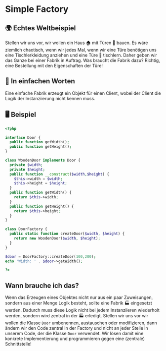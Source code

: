 # Simple Factory


## 🌍 Echtes Weltbeispiel

Stellen wir uns vor, wir wollen ein Haus 🏠 mit Türen 🚪 bauen. Es wäre ziemlich chaotisch, wenn wir jedes Mal, wenn wir eine Türe benötigen uns eine Tischlerkleidung anziehen und eine Türe 🚪 tischlern. Daher geben wir das Ganze bei einer Fabrik in Auftrag. Was braucht die Fabrik dazu? Richtig, eine Bestellung mit den Eigenschaften der Türe!

## 💬 In einfachen Worten
Eine einfache Fabrik erzeugt ein Objekt für einen Client, wobei der Client die Logik der Instanziierung nicht kennen muss.

## 🖥 Beispiel
```php
<?php

interface Door {
  public function getWidth();
  public function getHeight();
}

class WoodenDoor implements Door {
  private $width;
  private $height;
  public function __construct($width,$height) {
    $this->width = $width;
    $this->height = $height;
  }
  public function getWidth() {
    return $this->width;
  }
  public function getHeight() {
    return $this->height;
  }
}

class DoorFactory {
  public static function createDoor($width, $height) {
    return new WoodenDoor($width, $height);
  }
}

$door = DoorFactory::createDoor(100,200);
echo 'Width: ' . $door->getWidth();

?>
```


## Wann brauche ich das? 
Wenn das Erzeugen eines Objektes nicht nur aus ein paar Zuweisungen, sondern aus einer Menge Logik besteht, sollte eine Fabrik 🏭 eingesetzt werden. Dadurch muss diese Logik nicht bei jedem Instanziieren wiederholt werden, sondern wird zentral in der 🏭 erledigt. Stellen wir uns vor wir wollen die Klasse `Door`  umbenennen, austauschen oder modifizieren, dann ändern wir den Code zentral in der Factory und nicht an jeder Stelle in unserem Code, der die Klasse `Door` verwendet. Wir lösen damit eine konkrete Implementierung und programmieren gegen eine (zentrale) Schnittstelle!